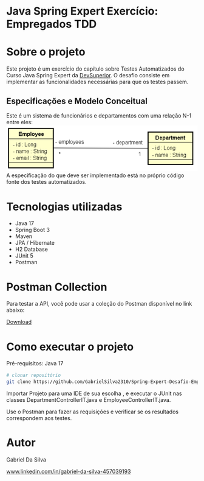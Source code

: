 # Java Spring Expert Exercício: Empregados TDD 


# Sobre o projeto
Este projeto é um exercício do capítulo sobre Testes Automatizados do Curso Java Spring Expert da [DevSuperior](https://devsuperior.com.br "Site da DevSuperior").
O desafio consiste em implementar as funcionalidades necessárias para que os testes passem.


## Especificações e Modelo Conceitual
Este é um sistema de funcionários e departamentos com uma relação N-1 entre eles:
![Modelo Conceitual](https://github.com/GabrielSilva2310/Assets/blob/main/Images%20Java%20Spring%20Expert/Testes%20Automatizados/Modelo%20Conceitual%20TDD%20Empregados.png)
A especificação do que deve ser implementado está no próprio código fonte dos testes automatizados.


# Tecnologias utilizadas
- Java 17
- Spring Boot 3
- Maven
- JPA / Hibernate
- H2 Database
- JUnit 5
- Postman

# Postman Collection
  Para testar a API, você pode usar a coleção do Postman disponível no link abaixo:
  
  [Download](https://github.com/GabrielSilva2310/Assets/blob/main/Postman%20Collections%20and%20Enviroments/Spring%20Expert/TDD%20Empregados/Empregados%20TDD.postman_collection.json)

# Como executar o projeto

Pré-requisitos: Java 17

```bash
# clonar repositório
git clone https://github.com/GabrielSilva2310/Spring-Expert-Desafio-Empregados-TDD.git
```
Importar Projeto para uma IDE de sua escolha , e executar o JUnit nas classes DepartmentControllerIT.java e EmployeeControllerIT.java.

Use o Postman para fazer as requisições e verificar se os resultados correspondem aos testes.

# Autor

Gabriel Da Silva 

www.linkedin.com/in/gabriel-da-silva-457039193

